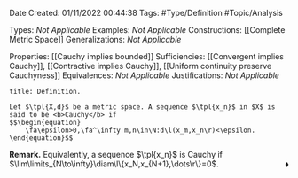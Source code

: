 <div class="topSpace"></div>

Date Created: 01/11/2022 00:44:38
Tags: #Type/Definition #Topic/Analysis

Types: <i>Not Applicable</i>
Examples: <i>Not Applicable</i>
Constructions: [[Complete Metric Space]]
Generalizations: <i>Not Applicable</i>

Properties: [[Cauchy implies bounded]]
Sufficiencies: [[Convergent implies Cauchy]], [[Contractive implies Cauchy]], [[Uniform continuity preserve Cauchyness]]
Equivalences: <i>Not Applicable</i>
Justifications: <i>Not Applicable</i>

``` ad-Definition
title: Definition.

Let $\tpl{X,d}$ be a metric space. A sequence $\tpl{x_n}$ in $X$ is said to be <b>Cauchy</b> if
$$\begin{equation}
    \fa\epsilon>0,\fa^\infty m,n\in\N:d\l(x_m,x_n\r)<\epsilon.
\end{equation}$$

```

<b>Remark.</b> Equivalently, a sequence $\tpl{x_n}$ is Cauchy if $\lim\limits_{N\to\infty}\diam\l\{x_N,x_{N+1},\dots\r\}=0$.<span style="float:right;">$\blacklozenge$</span>
